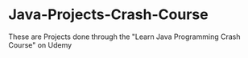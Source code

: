 # Java-Projects-Crash-Course
These are Projects done through the "Learn Java Programming Crash Course" on Udemy
